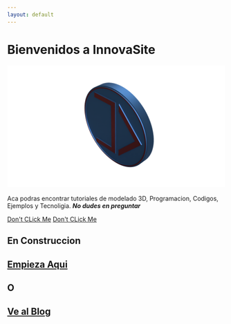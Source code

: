 ```yaml
---
layout: default
---
```

# Bienvenidos a InnovaSite  
  
  
![InnovaDevs](https://raw.githubusercontent.com/innovadevs/innovadevs.github.io/master/images/3dlogo.png)  
  
  
  

Aca podras encontrar tutoriales de modelado 3D, Programacion, Codigos, Ejemplos y Tecnoligia. _**No dudes en preguntar**_  
  
  [Don't CLick Me](https://innovadevs.github.io/3dview)
  <a href="https://innovadevs.github.io/3dviewhttp://example.com/" target="_blank">Don't CLick Me</a>
## **En Construccion**  
## [**Empieza Aqui**](https://innovadevs.github.io/fusion)  
## **O**
## [**Ve al Blog**](https://innovadevs.github.io/blog)
